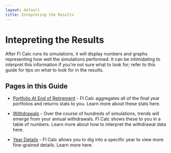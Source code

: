```yaml
---
layout: default
title: Intepreting the Results
---
```


# Intepreting the Results

After FI Calc runs its simulations, it will display numbers and graphs
representing how well the simulations performed. It can be intimidating to
interpret this information if you're not sure what to look for; refer to this
guide for tips on what to look for in the results.

## Pages in this Guide

- [Portfolio At End of Retirement](/results/portfolio-at-end-of-retirement/) -
  FI Calc aggregates all of the final year portfolios and returns stats to you.
  Learn more about these stats here.

- [Withdrawals](/results/withdrawals/) - Over the course of hundreds of
  simulations, trends will emerge from your annual withdrawals. FI Calc shows
  these to you in a table of numbers. Learn more about how to interpret the
  withdrawal data here.

- [Year Details](/results/year-details/) - FI Calc allows you to dig into a
  specific year to view more fine-grained details. Learn more here.
